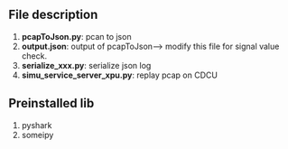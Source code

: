## File description
1. **pcapToJson.py**: pcan to json
2. **output.json**: output of pcapToJson--> modify this file for signal value check.
3. **serialize_xxx.py**: serialize json log
4. **simu_service_server_xpu.py**: replay pcap on CDCU

## Preinstalled lib
1. pyshark
2. someipy